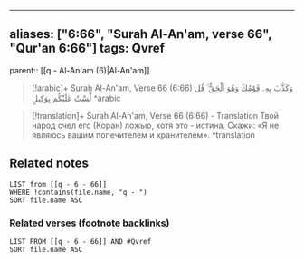 
---
aliases: ["6:66", "Surah Al-An'am, verse 66", "Qur'an 6:66"]
tags: Qvref
---

parent:: [[q - Al-An'am (6)|Al-An'am]]

> [!arabic]+ Surah Al-An'am, Verse 66 (6:66)
> <span class="quran-arabic">وَكَذَّبَ بِهِۦ قَوْمُكَ وَهُوَ ٱلْحَقُّ ۚ قُل لَّسْتُ عَلَيْكُم بِوَكِيلٍ</span>
^arabic

> [!translation]+ Surah Al-An'am, Verse 66 (6:66) - Translation
> Твой народ счел его (Коран) ложью, хотя это - истина. Скажи: «Я не являюсь вашим попечителем и хранителем».
^translation



## Related notes
```dataview
LIST from [[q - 6 - 66]]
WHERE !contains(file.name, "q - ")
SORT file.name ASC
```

### Related verses (footnote backlinks)
```dataview
LIST FROM [[q - 6 - 66]] AND #Qvref
SORT file.name ASC
```

